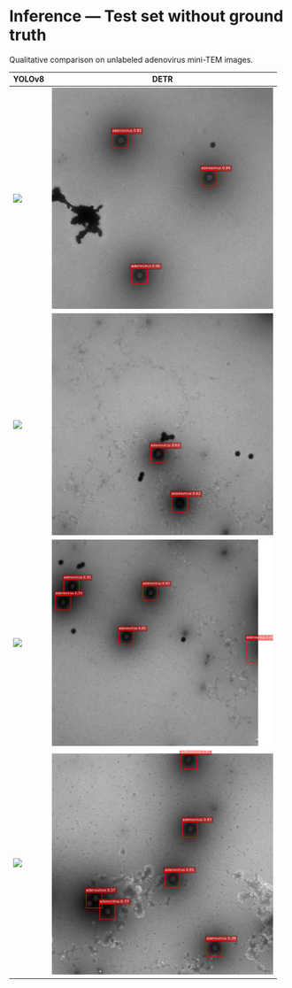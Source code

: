 # Inference — Test set without ground truth

Qualitative comparison on unlabeled adenovirus mini-TEM images.

| YOLOv8 | DETR |
|------|------|
| <img src="images/Inference/Yolo/_1.png" width="400"/> | <img src="images/Inference/Detr/_1.png" width="400"/> |
| <img src="images/Inference/Yolo/_4.png" width="400"/> | <img src="images/Inference/Detr/_4.png" width="400"/> |
| <img src="images/Inference/Yolo/_5.png" width="400"/> | <img src="images/Inference/Detr/_5.png" width="400"/> |
| <img src="images/Inference/Yolo/_7.png" width="400"/> | <img src="images/Inference/Detr/_7.png" width="400"/> |

